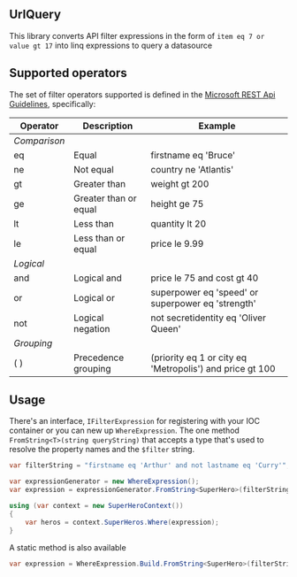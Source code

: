 ## UrlQuery

This library converts API filter expressions in the form of `item eq 7 or value gt 17` into linq expressions to query a datasource

## Supported operators

The set of filter operators supported is defined in the [Microsoft REST Api Guidelines](https://github.com/Microsoft/api-guidelines/blob/master/Guidelines.md#97-filtering), specifically:

Operator             | Description           | Example
-------------------- | --------------------- | -----------------------------------------------------
*Comparison*         |                       |
eq                   | Equal                 | firstname eq 'Bruce'
ne                   | Not equal             | country ne 'Atlantis'
gt                   | Greater than          | weight gt 200
ge                   | Greater than or equal | height ge 75
lt                   | Less than             | quantity lt 20
le                   | Less than or equal    | price le 9.99
*Logical*            |                       |
and                  | Logical and           | price le 75 and cost gt 40
or                   | Logical or            | superpower eq 'speed' or superpower eq 'strength'
not                  | Logical negation      | not secretidentity eq 'Oliver Queen'
*Grouping*           |                       |
( )                  | Precedence grouping   | (priority eq 1 or city eq 'Metropolis') and price gt 100

## Usage

There's an interface, `IFilterExpression` for registering with your IOC container or you can new up `WhereExpression`. The one method `FromString<T>(string queryString)` that accepts a type that's used to resolve the property names and the `$filter` string.

```csharp
var filterString = "firstname eq 'Arthur' and not lastname eq 'Curry'";

var expressionGenerator = new WhereExpression();
var expression = expressionGenerator.FromString<SuperHero>(filterString);

using (var context = new SuperHeroContext()) 
{ 
    var heros = context.SuperHeros.Where(expression);
}
```

A static method is also available

```csharp
var expression = WhereExpression.Build.FromString<SuperHero>(filterString);
```

